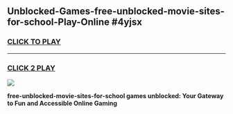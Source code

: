 
## Unblocked-Games-free-unblocked-movie-sites-for-school-Play-Online #4yjsx
<h3>
<a href="https://news.freeplayer.one?title=free-unblocked-movie-sites-for-school&ref=3">CLICK TO PLAY</a></h3>
<hr>

<h3>
<a href="https://news.freeplayer.one?title=free-unblocked-movie-sites-for-school&ref=3">CLICK 2 PLAY</a>
  
</h3>

<a href="https://news.freeplayer.one?title=free-unblocked-movie-sites-for-school&ref=3"><img src="https://clearcache.store/games.png"></a>


**free-unblocked-movie-sites-for-school games unblocked: Your Gateway to Fun and Accessible Online Gaming**
